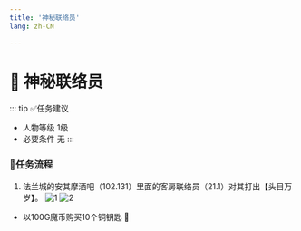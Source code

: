 ```yaml
---
title: '神秘联络员'
lang: zh-CN

---
```


<RouterBack />

# 📜 神秘联络员

::: tip ✅任务建议
- 人物等级	1级
- 必要条件  无
:::

### 📝任务流程

1. 法兰城的安其摩酒吧（102.131）里面的客房联络员（21.1）对其打出【头目万岁】。
![1](https://user-images.githubusercontent.com/78347270/115993724-0a274c80-a60f-11eb-8b04-209892c7f25f.png)
![2](https://user-images.githubusercontent.com/78347270/115993721-085d8900-a60f-11eb-90f8-6544281428d7.png)

- 以100G魔币购买10个铜钥匙 🔑